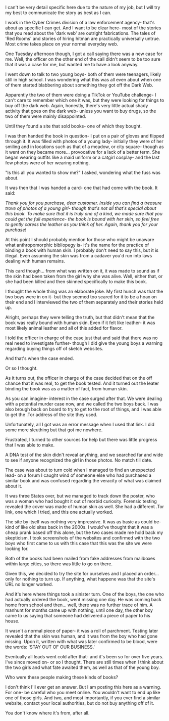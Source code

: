 I can't be very detail specific here due to the nature of my job, but I will try my best to communicate the story as best as I can.

I work in the Cyber Crimes division of a law enforcement agency- that's about as specific I can get. And I want to be clear here- most of the stories that you read about the 'dark web' are outright fabrications. The tales of 'Red Rooms' and stories of hiring hitman are practically universally untrue. Most crime takes place on your normal everyday web.

One Tuesday afternoon though, I got a call saying there was a new case for me. Well, the officer on the other end of the call didn't seem to be too sure that it was a case for me, but wanted me to have a look anyway.

I went down to talk to two young boys- both of them were teenagers, likely still in high school. I was wondering what this was all even about when one of them started blabbering about something they got off the Dark Web.

Apparently the two of them were doing a TikTok or YouTube challenge- I can't care to remember which one it was, but they were looking for things to buy off the dark web. Again, honestly, there's very little actual shady activity that goes on the dark web- unless you want to buy drugs, so the two of them were mainly disappointed.

Until they found a site that sold books- one of which they bought.

I was then handed the book in question- I put on a pair of gloves and flipped through it. It was filled with photos of a young lady- initially they were of her smiling and in locations such as that of a meadow, or city square- though as it went on they became more... provocative for a lack of a better term. She began wearing outfits like a maid uniform or a catgirl cosplay- and the last few photos were of her wearing nothing.

"Is this all you wanted to show me?" I asked, wondering what the fuss was about.

It was then that I was handed a card- one that had come with the book. It said:

*Thank you for you purchase, dear customer. Inside you can find a treasure trove of photos of a young girl- though that's not all that's special about this book. To make sure that it is truly one of a kind, we made sure that you could get the full experience- the book is bound with her skin, so feel free to gently caress the leather as you think of her. Again, thank you for your purchase!*

At this point I should probably mention for those who might be  unaware what anthropomorphic bibliopegy is- it's the name for the practice of binding a book with human skin. I probably don't need to say this, but it is illegal. Even assuming the skin was from a cadaver you'd run into laws dealing with human remains.

This card though... from what was written on it, it was made to sound as if the skin had been taken from the girl why she was alive. Well, either that, or she had been killed and then skinned specifically to make this book.

I thought the whole thing was an elaborate joke. My first hunch was that the two boys were in on it- but they seemed too scared for it to be a hoax on their end and I interviewed the two of them separately and their stories held up.

Alright, perhaps they were telling the truth, but that didn't mean that the book was really bound with human skin. Even if it felt like leather- it was most likely animal leather and all of this added for flavor.

I told the officer in charge of the case just that and said that there was no real need to investigate further- though I did give the young boys a warning regarding buying things off of sketch websites.

And that's when the case ended.

Or so I thought.

As it turns out, the officer in charge of the case decided that on the off chance that it was real, to get the book tested. And it turned out the leater binding the book was as a matter of fact, from human skin.

As you can imagine- interest in the case surged after that. We were dealing with a potential murder case now, and we called the two boys back. I was also brough back on board to try to get to the root of things, and I was able to get the .Tor address of the site they used.

Unfortunately, all I got was an error message when I used that link. I did some more sleuthing but that got me nowhere.

Frustrated, I turned to other sources for help but there was little progress that I was able to make.

A DNA test of the skin didn't reveal anything, and we searched far and wide to see if anyone recognized the girl in those photos. No match till date.

The case was about to turn cold when I managed to find an unexpected lead- on a forum I caught wind of someone else who had purchased a similar book and was confused regarding the veracity of what was claimed about it.

It was three States over, but we managed to track down the poster, who was a woman who had bought it out of morbid curiosity. Forensic testing revealed the cover was made of human skin as well. She had a different .Tor link, one which I tried, and this one actually worked.

The site by itself was nothing very impressive. It was as basic as could be- kind of like old sites back in the 2000s. I would've thought that it was a cheap prank based off this alone, but the two cases made me hold back my skepticism. I took screenshots of the websites and confirmed with the two boys who first came to us with this case that this was the site we were looking for. 

Both of the books had been mailed from fake addresses from mailboxes within large cities, so there was little to go on there.

Given this, we decided to try the site for ourselves and I placed an order... only for nothing to turn up. If anything, what happene was that the site's URL no longer worked.

And it's here where things took a sinister turn. One of the boys, the one who had actually ordered the book, went missing one day. He was coming back home from school and then... well, there was no further trace of him. A manhunt for months came up with nothing, until one day, the other boy came to us saying that someone had delivered a piece of paper to his house.

It wasn't a normal piece of paper- it was a roll of parchment. Testing later revealed that the skin was human, and it was from the boy who had gone missing. Upon it, written with what was later confirmed to be blood, were the words: 'STAY OUT OF OUR BUSINESS.'

Eventually all leads went cold after that- and it's been so for over five years. I've since moved on- or so I thought. There are still times when I think about the two girls and what fate awaited them, as well as that of the young boy. 

Who were these people making these kinds of books?

I don't think I'll ever get an answer. But I am posting this here as a warning. For one- be careful who you meet online. You wouldn't want to end up like one of those girls. And two, and most importantly, if you ever find a similar website, contact your local authorities, but do not buy anything off of it.

You don't know where it's from, after all.